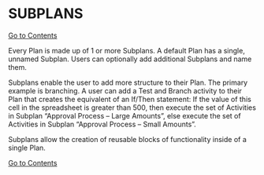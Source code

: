 # SUBPLANS
[Go to Contents](https://github.com/Fr8org/Fr8Core/blob/master/Docs/Home.md)  

Every Plan is made up of 1 or more Subplans. A default Plan has a single, unnamed Subplan. Users can optionally add additional Subplans and name them.

Subplans enable the user to add more structure to their Plan. The primary example is branching. A user can add a Test and Branch activity to their Plan that creates the equivalent of an If/Then statement: If the value of this cell in the spreadsheet is greater than 500, then execute the set of Activities in Subplan “Approval Process – Large Amounts”, else execute the set of Activities in Subplan “Approval Process – Small Amounts”.

Subplans allow the creation of reusable blocks of functionality inside of a single Plan.

[Go to Contents](https://github.com/Fr8org/Fr8Core/blob/master/Docs/Home.md)  
